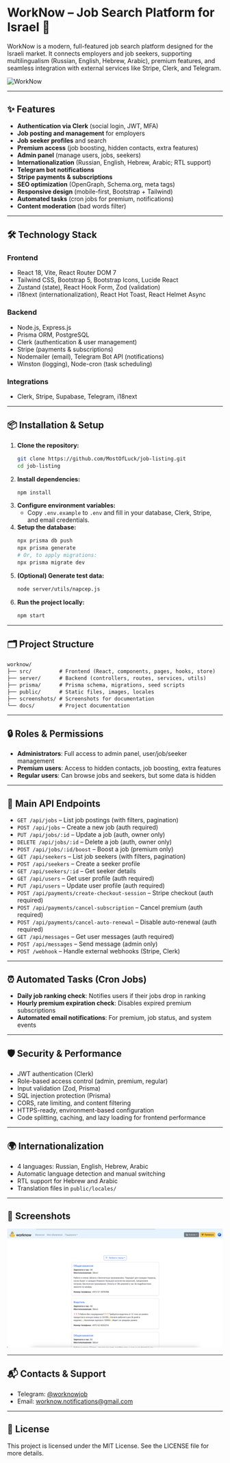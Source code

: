 # WorkNow – Job Search Platform for Israel 🚀

WorkNow is a modern, full-featured job search platform designed for the Israeli market. It connects employers and job seekers, supporting multilingualism (Russian, English, Hebrew, Arabic), premium features, and seamless integration with external services like Stripe, Clerk, and Telegram.

![WorkNow](./screenshots/WorkNow.png)

---

## ✨ Features

- **Authentication via Clerk** (social login, JWT, MFA)
- **Job posting and management** for employers
- **Job seeker profiles** and search
- **Premium access** (job boosting, hidden contacts, extra features)
- **Admin panel** (manage users, jobs, seekers)
- **Internationalization** (Russian, English, Hebrew, Arabic; RTL support)
- **Telegram bot notifications**
- **Stripe payments & subscriptions**
- **SEO optimization** (OpenGraph, Schema.org, meta tags)
- **Responsive design** (mobile-first, Bootstrap + Tailwind)
- **Automated tasks** (cron jobs for premium, notifications)
- **Content moderation** (bad words filter)

---

## 🛠️ Technology Stack

### Frontend
- React 18, Vite, React Router DOM 7
- Tailwind CSS, Bootstrap 5, Bootstrap Icons, Lucide React
- Zustand (state), React Hook Form, Zod (validation)
- i18next (internationalization), React Hot Toast, React Helmet Async

### Backend
- Node.js, Express.js
- Prisma ORM, PostgreSQL
- Clerk (authentication & user management)
- Stripe (payments & subscriptions)
- Nodemailer (email), Telegram Bot API (notifications)
- Winston (logging), Node-cron (task scheduling)

### Integrations
- Clerk, Stripe, Supabase, Telegram, i18next

---

## 📦 Installation & Setup

1. **Clone the repository:**
   ```sh
   git clone https://github.com/MostOfLuck/job-listing.git
   cd job-listing
   ```
2. **Install dependencies:**
   ```sh
   npm install
   ```
3. **Configure environment variables:**
   - Copy `.env.example` to `.env` and fill in your database, Clerk, Stripe, and email credentials.
4. **Setup the database:**
   ```sh
   npx prisma db push
   npx prisma generate
   # Or, to apply migrations:
   npx prisma migrate dev
   ```
5. **(Optional) Generate test data:**
   ```sh
   node server/utils/napcep.js
   ```
6. **Run the project locally:**
   ```sh
   npm start
   ```

---

## 🗂 Project Structure

```
worknow/
├── src/         # Frontend (React, components, pages, hooks, store)
├── server/      # Backend (controllers, routes, services, utils)
├── prisma/      # Prisma schema, migrations, seed scripts
├── public/      # Static files, images, locales
├── screenshots/ # Screenshots for documentation
└── docs/        # Project documentation
```

---

## 🔒 Roles & Permissions

- **Administrators**: Full access to admin panel, user/job/seeker management
- **Premium users**: Access to hidden contacts, job boosting, extra features
- **Regular users**: Can browse jobs and seekers, but some data is hidden

---

## 🔗 Main API Endpoints

- `GET /api/jobs` – List job postings (with filters, pagination)
- `POST /api/jobs` – Create a new job (auth required)
- `PUT /api/jobs/:id` – Update a job (auth, owner only)
- `DELETE /api/jobs/:id` – Delete a job (auth, owner only)
- `POST /api/jobs/:id/boost` – Boost a job (premium only)
- `GET /api/seekers` – List job seekers (with filters, pagination)
- `POST /api/seekers` – Create a seeker profile
- `GET /api/seekers/:id` – Get seeker details
- `GET /api/users` – Get user profile (auth required)
- `PUT /api/users` – Update user profile (auth required)
- `POST /api/payments/create-checkout-session` – Stripe checkout (auth required)
- `POST /api/payments/cancel-subscription` – Cancel premium (auth required)
- `POST /api/payments/cancel-auto-renewal` – Disable auto-renewal (auth required)
- `GET /api/messages` – Get user messages (auth required)
- `POST /api/messages` – Send message (admin only)
- `POST /webhook` – Handle external webhooks (Stripe, Clerk)

---

## ⏰ Automated Tasks (Cron Jobs)

- **Daily job ranking check**: Notifies users if their jobs drop in ranking
- **Hourly premium expiration check**: Disables expired premium subscriptions
- **Automated email notifications**: For premium, job status, and system events

---

## 🛡️ Security & Performance

- JWT authentication (Clerk)
- Role-based access control (admin, premium, regular)
- Input validation (Zod, Prisma)
- SQL injection protection (Prisma)
- CORS, rate limiting, and content filtering
- HTTPS-ready, environment-based configuration
- Code splitting, caching, and lazy loading for frontend performance

---

## 🌍 Internationalization

- 4 languages: Russian, English, Hebrew, Arabic
- Automatic language detection and manual switching
- RTL support for Hebrew and Arabic
- Translation files in `public/locales/`

---

## 📸 Screenshots

![Main page](./screenshots/CleanShot%202025-06-13%20at%2017.38.47@2x.png)

---

## 📬 Contacts & Support

- Telegram: [@worknowjob](https://t.me/WORKNOW_JOBS)
- Email: worknow.notifications@gmail.com

---

## 📜 License

This project is licensed under the MIT License. See the LICENSE file for more details.
